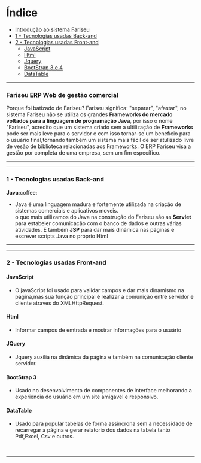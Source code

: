 # Índice
<ul>
  <li>
    <a href="https://github.com/HallefBruno/Fariseu/blob/master/README.md#--fariseu-erp-web-de-gest%C3%A3o-comercial">Introdução ao sistema Fariseu</a>
  </li>
  <li>
    <a href="https://github.com/HallefBruno/Fariseu/blob/master/README.md#1---tecnologias-usadas-back-and"> 1 - Tecnologias usadas Back-and</a>
  </li>
  <li>
    <a href="https://github.com/HallefBruno/Fariseu/blob/master/README.md#2---tecnologias-usadas-front-and"> 2 - Tecnologias usadas Front-and</a>
    <ul>
      <li>
        <a href="https://github.com/HallefBruno/Fariseu/blob/master/README.md#javascript"> JavaScript </a>
      </li>
      <li>
        <a href="https://github.com/HallefBruno/Fariseu/blob/master/README.md#html"> Html </a>
      </li>
      <li>
        <a href="https://github.com/HallefBruno/Fariseu/blob/master/README.md#jquery"> Jquery </a>
      </li>
      <li>
        <a href="https://github.com/HallefBruno/Fariseu/blob/master/README.md#bootstrap-3"> BootStrap 3 e 4 </a>
      </li>
      <li>
        <a href="https://github.com/HallefBruno/Fariseu/blob/master/README.md#datatable"> DataTable </a>
      </li>
    </ul>
  </li>
</ul>

<hr>
<h3>
  Fariseu ERP Web de gestão comercial
</h3>
<p>Porque foi batizado de Fariseu? Fariseu significa: "separar", "afastar", no sistema Fariseu não se utiliza os grandes                     <strong>Frameworks do mercado voltados para a linguagem de programação Java</strong>, por isso o nome "Fariseu", acredito que um           sistema criado sem a ultilização de <strong>Frameworks</strong> pode ser mais leve para o servidor e com isso tornar-se um benefício     para o usuário final,tornando também um sistema mais fácil de ser atulizado livre de vesão de biblioteca relacionadas aos Frameworks.
  O ERP Fariseu visa a gestão por completa de uma empresa, sem um fim específico.
</p>
<hr>

<hr>
  <h3>1 - Tecnologias usadas Back-and</h3>
  <b>Java</b>:coffee:
<ul>
  <li>Java é uma linguagem madura e fortemente utilizada na criação de sistemas comerciais e aplicativos moveis.<br>
    o que mais utilizamos do Java na construção do Fariseu são as <b>Servlet</b> para estabeler comunicação com o banco de dados
    e outras várias atividades. E também <b>JSP</b> para dar mais dinâmica nas páginas e escrever scripts Java no próprio Html
  </li>
</ul>
<hr>

<hr>
<h3>2 - Tecnologias usadas Front-and</h3>
<h4>JavaScript</h4>
<ul>
   <li>
     O javaScript foi usado para validar campos e dar mais dinamismo na página,mas sua função principal é realizar a comunição entre        servidor e cliente atraves do XMLHttpRequest.
   </li>
 </ul> 
 
<h4>Html</h4>
<ul>
  <li>
    Informar campos de emtrada e mostrar informações para o usuário
  </li>
</ul>

<h4>JQuery</h4>
<ul>
  <li>
    Jquery auxilia na dinâmica da página e também na comunicação cliente servidor.
  </li>
</ul>

<h4>BootStrap 3</h4>
<ul>
  <li>
    Usado no desenvolvimento de componentes de interface melhorando a experiência do usuário em um site amigável e responsivo.
  </li>
</ul>

<h4>DataTable</h4>
<ul>
  <li>
    Usado para popular tabelas de forma assincrona sem a necessidade de recarregar a página e gerar relatorio dos dados na tabela tanto       Pdf,Excel, Csv e outros.
  </li>
</ul>

<br>
<hr>
